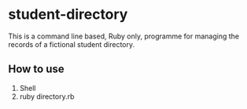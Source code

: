 # student-directory

This is a command line based, Ruby only, programme for managing the records of a fictional student directory.

## How to use

1. Shell
2. ruby directory.rb